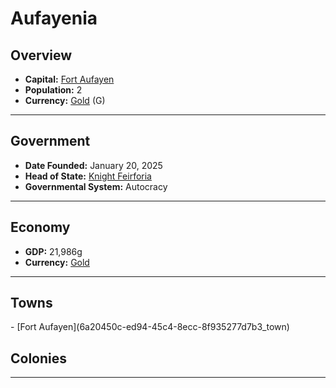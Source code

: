 <!--UNDEDITED FILE, remove this entire line if this file has been edited!-->
# <!--NAME-->Aufayenia<!--NAME-->

## Overview

- **Capital:** <!--CAPITAL_LINK-->[Fort Aufayen](6a20450c-ed94-45c4-8ecc-8f935277d7b3_town)<!--CAPITAL_LINK-->
- **Population:** <!--POPULATION-->2<!--POPULATION-->
- **Currency:** <!--CURRENCY_LINK-->[Gold](Gold_currency)<!--CURRENCY_LINK--> (<!--CURRENCY_ABV-->G<!--CURRENCY_ABV-->)

---

## Government

- **Date Founded:** <!--FOUNDED-->January 20, 2025<!--FOUNDED-->
- **Head of State:** <!--LEADER_TITLE_LINK-->[Knight Feirforia](Feirforia_user)<!--LEADER_TITLE_LINK-->
- **Governmental System:** <!--GOVERNMENT-->Autocracy<!--GOVERNMENT-->

---

## Economy

- **GDP:** <!--GDP-->21,986g<!--GDP-->
- **Currency:** <!--CURRENCY_LINK-->[Gold](Gold_currency)<!--CURRENCY_LINK-->

---

## Towns

<!--TOWNS-->- [Fort Aufayen](6a20450c-ed94-45c4-8ecc-8f935277d7b3_town)<!--TOWNS-->

## Colonies

<!--COLONIES--><!--COLONIES-->

---